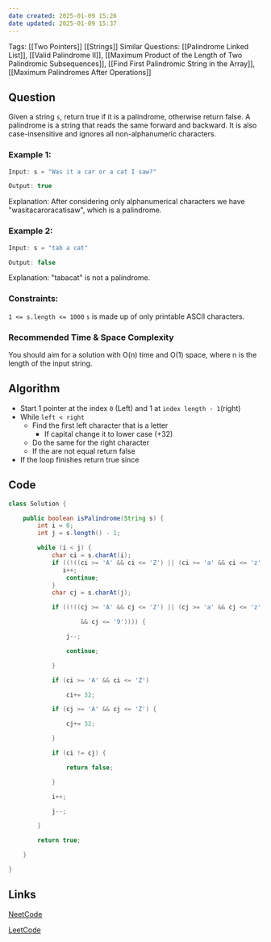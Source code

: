 ```yaml
---
date created: 2025-01-09 15:26
date updated: 2025-01-09 15:37
---
```


Tags: [[Two Pointers]] [[Strings]]
Similar Questions: [[Palindrome Linked List]], [[Valid Palindrome II]], [[Maximum Product of the Length of Two Palindromic Subsequences]], [[Find First Palindromic String in the Array]], [[Maximum Palindromes After Operations]]
## Question

Given a string `s`, return true if it is a palindrome, otherwise return false.
A palindrome is a string that reads the same forward and backward. It is also case-insensitive and ignores all non-alphanumeric characters.

### Example 1:

```java
Input: s = "Was it a car or a cat I saw?"

Output: true

```

Explanation: After considering only alphanumerical characters we have "wasitacaroracatisaw", which is a palindrome.

### Example 2:

```java
Input: s = "tab a cat"

Output: false

```

Explanation: "tabacat" is not a palindrome.

### Constraints:

`1 <= s.length <= 1000`
`s` is made up of only printable ASCII characters.

### Recommended Time & Space Complexity

You should aim for a solution with O(n) time and O(1) space, where n is the length of the input string.

## Algorithm

- Start 1 pointer at the index `0` (Left) and 1 at `index length - 1`(right)
- While `left < right`
  - Find the first left character that is a letter
    - If capital change it to lower case (+32)
  - Do the same for the right character
  - If the are not equal return false
- If the loop finishes return true since

## Code

```java
class Solution {

    public boolean isPalindrome(String s) {
        int i = 0;
        int j = s.length() - 1;

        while (i < j) {
            char ci = s.charAt(i);
            if ((!((ci >= 'A' && ci <= 'Z') || (ci >= 'a' && ci <= 'z') || (ci >= '0' && ci <= '9')))) {
               i++;
                continue;
            }
            char cj = s.charAt(j);

            if ((!((cj >= 'A' && cj <= 'Z') || (cj >= 'a' && cj <= 'z') || (cj >= '0'

                    && cj <= '9')))) {

                j--;

                continue;

            }

            if (ci >= 'A' && ci <= 'Z')

                ci+= 32;

            if (cj >= 'A' && cj <= 'Z') {

                cj+= 32;

            }

            if (ci != cj) {

                return false;

            }

            i++;

            j--;

        }

        return true;

    }

}
```

## Links

[NeetCode](https://neetcode.io/problems/is-palindrome)

[LeetCode](https://leetcode.com/problems/valid-palindrome/description/)




